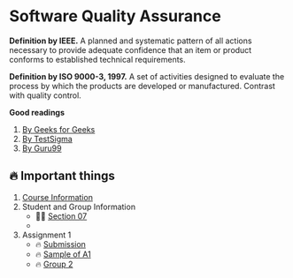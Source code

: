 # Software Quality Assurance

__Definition by IEEE.__
A planned and systematic pattern of all actions necessary to provide adequate confidence that an item or product conforms to established technical requirements.

__Definition by ISO 9000-3, 1997.__
A set of activities designed to evaluate the process by which the products are developed or manufactured.  Contrast with quality control.

__Good readings__
1. [By Geeks for Geeks](https://www.geeksforgeeks.org/software-engineering-software-quality-assurance/)
2. [By TestSigma](https://testsigma.com/guides/quality-assurance/)
3. [By Guru99](https://www.guru99.com/software-testing.html)

## 🔥 Important things
1. [Course Information](./students.md)
2. Student and Group Information
    - 🧑‍💻 [Section 07](./students.md)
    - 
6. Assignment 1
    - 🔥 [Submission](./Assignment1/A1.md)
    - 🔥 [Sample of A1](./Assignment1/A1SampleProposal.md)
    - 🔥 [Group 2](./Assignment1/group[2]A1.md) 
